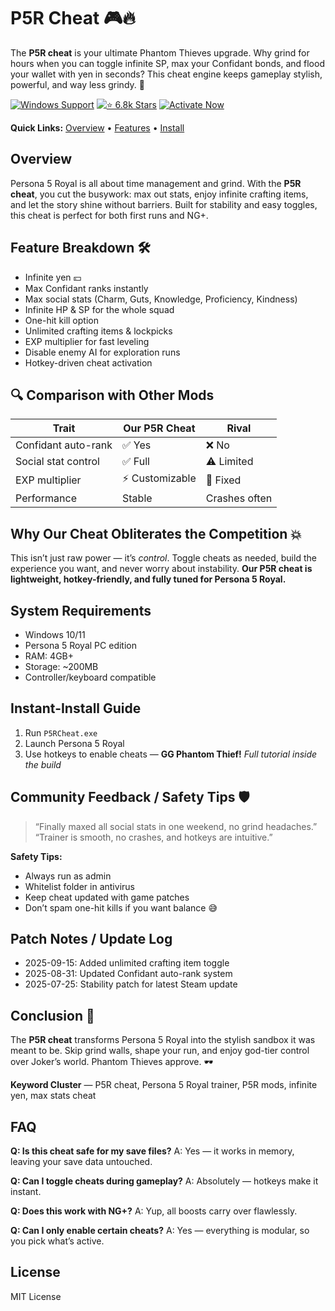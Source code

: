 # P5R Cheat 🎮🔥

The **P5R cheat** is your ultimate Phantom Thieves upgrade. Why grind for hours when you can toggle infinite SP, max your Confidant bonds, and flood your wallet with yen in seconds? This cheat engine keeps gameplay stylish, powerful, and way less grindy. 👑


[![Windows Support](https://img.shields.io/badge/Windows-Supported-0a74da?logo=windows\&style=for-the-badge)]()
[![⭐ 6.8k Stars](https://img.shields.io/badge/⭐%206.8k-Stars-orange?logo=github\&style=for-the-badge)]() 
[![Activate Now](https://img.shields.io/badge/Activate-Now-brightgreen?logo=rocket\&style=for-the-badge)]()

**Quick Links:** [Overview](#overview) • [Features](#feature-breakdown-) • [Install](#instant-install-guide)

## Overview

Persona 5 Royal is all about time management and grind. With the **P5R cheat**, you cut the busywork: max out stats, enjoy infinite crafting items, and let the story shine without barriers. Built for stability and easy toggles, this cheat is perfect for both first runs and NG+.

## Feature Breakdown 🛠️

* Infinite yen 💴
* Max Confidant ranks instantly
* Max social stats (Charm, Guts, Knowledge, Proficiency, Kindness)
* Infinite HP & SP for the whole squad
* One-hit kill option
* Unlimited crafting items & lockpicks
* EXP multiplier for fast leveling
* Disable enemy AI for exploration runs
* Hotkey-driven cheat activation

## 🔍 Comparison with Other Mods

| Trait               | **Our P5R Cheat** | Rival         |
| ------------------- | ----------------- | ------------- |
| Confidant auto-rank | ✅ Yes             | ❌ No          |
| Social stat control | ✅ Full            | ⚠️ Limited    |
| EXP multiplier      | ⚡ Customizable    | 🐢 Fixed      |
| Performance         | Stable            | Crashes often |

## Why Our Cheat Obliterates the Competition 💥

This isn’t just raw power — it’s *control*. Toggle cheats as needed, build the experience you want, and never worry about instability. **Our P5R cheat is lightweight, hotkey-friendly, and fully tuned for Persona 5 Royal.**

## System Requirements

* Windows 10/11
* Persona 5 Royal PC edition
* RAM: 4GB+
* Storage: \~200MB
* Controller/keyboard compatible

## Instant-Install Guide

1. Run `P5RCheat.exe`
2. Launch Persona 5 Royal
3. Use hotkeys to enable cheats — **GG Phantom Thief!**
   *Full tutorial inside the build*

## Community Feedback / Safety Tips 🛡️

> “Finally maxed all social stats in one weekend, no grind headaches.”
> “Trainer is smooth, no crashes, and hotkeys are intuitive.”

**Safety Tips:**

* Always run as admin
* Whitelist folder in antivirus
* Keep cheat updated with game patches
* Don’t spam one-hit kills if you want balance 😅

## Patch Notes / Update Log

* 2025-09-15: Added unlimited crafting item toggle
* 2025-08-31: Updated Confidant auto-rank system
* 2025-07-25: Stability patch for latest Steam update

## Conclusion 🎯

The **P5R cheat** transforms Persona 5 Royal into the stylish sandbox it was meant to be. Skip grind walls, shape your run, and enjoy god-tier control over Joker’s world. Phantom Thieves approve. 🕶️

**Keyword Cluster** — P5R cheat, Persona 5 Royal trainer, P5R mods, infinite yen, max stats cheat

## FAQ

**Q: Is this cheat safe for my save files?**
A: Yes — it works in memory, leaving your save data untouched.

**Q: Can I toggle cheats during gameplay?**
A: Absolutely — hotkeys make it instant.

**Q: Does this work with NG+?**
A: Yup, all boosts carry over flawlessly.

**Q: Can I only enable certain cheats?**
A: Yes — everything is modular, so you pick what’s active.

## License

MIT License

<!-- LSI: Persona 5 Royal cheat, P5R mod menu, exploit loader, script executor safe -->  
